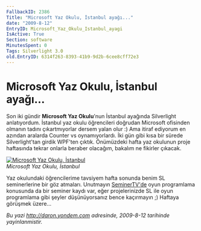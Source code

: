 ```yaml
---
FallbackID: 2386
Title: "Microsoft Yaz Okulu, İstanbul ayağı..."
date: "2009-8-12"
EntryID: Microsoft_Yaz_Okulu_Istanbul_ayagi
IsActive: True
Section: software
MinutesSpent: 0
Tags: Silverlight 3.0
old.EntryID: 6314f263-8393-41b9-9d2b-6cee8cff72e3
---
```

# Microsoft Yaz Okulu, İstanbul ayağı...
Son iki gündir **Microsoft Yaz Okulu**'nun İstanbul ayağında Silverlight
anlatıyordum. İstanbul yaz okulu öğrencileri doğrudan Microsoft
ofisinden olmanın tadını çıkartmıyorlar dersem yalan olur :) Ama itiraf
ediyorum en azından aralarda Counter vs oynamıyorlardı. İki gün gibi
kısa bir sürede Silverlight'tan girdik WPF'ten çıktık. Önümüzdeki hafta
yaz okulunun proje haftasında tekrar onlarla beraber olacağım, bakalım
ne fikirler çıkacak.

[![Microsoft Yaz Okulu,
İstanbul](media/Microsoft_Yaz_Okulu_Istanbul_ayagi/11082009_1.jpg)](http://cid-8eca4439fd9a640f.skydrive.live.com/browse.aspx/MS%20Yaz%20Okulu%202009/%c4%b0stanbul)\
*Microsoft Yaz Okulu, İstanbul*

Yaz okulundaki öğrencilerime tavsiyem hafta sonunda benim SL
seminerlerine bir göz atmaları. Unutmayın
[SeminerTV'de](http://daron.yondem.com/tr/formatpage.aspx?path=seminertv.format.html)
oyun programlama konusunda da bir seminer kaydı var, eğer projelerinizde
SL ile oyun programlama gibi şeyler düşünüyorsanız bence kaçırmayın ;)
Haftaya görüşmek üzere...



*Bu yazi http://daron.yondem.com adresinde, 2009-8-12 tarihinde yayinlanmistir.*
